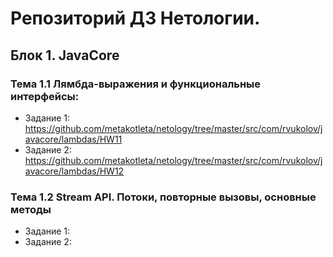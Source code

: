 # Репозиторий ДЗ Нетологии.

## Блок 1. JavaCore 
### Тема 1.1 Лямбда-выражения и функциональные интерфейсы:

* Задание 1: https://github.com/metakotleta/netology/tree/master/src/com/rvukolov/javacore/lambdas/HW11
* Задание 2: https://github.com/metakotleta/netology/tree/master/src/com/rvukolov/javacore/lambdas/HW12

### Тема 1.2 Stream API. Потоки, повторные вызовы, основные методы

* Задание 1:
* Задание 2: 
